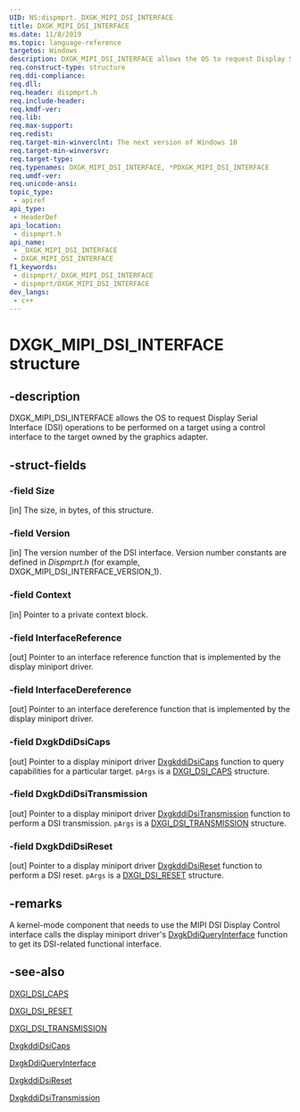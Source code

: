 ```yaml
---
UID: NS:dispmprt._DXGK_MIPI_DSI_INTERFACE
title: DXGK_MIPI_DSI_INTERFACE
ms.date: 11/8/2019
ms.topic: language-reference
targetos: Windows
description: DXGK_MIPI_DSI_INTERFACE allows the OS to request Display Serial Interface (DSI) operations to be performed on a target using a control interface to the target owned by the graphics adapter.
req.construct-type: structure
req.ddi-compliance: 
req.dll: 
req.header: dispmprt.h
req.include-header: 
req.kmdf-ver: 
req.lib: 
req.max-support: 
req.redist: 
req.target-min-winverclnt: The next version of Windows 10
req.target-min-winversvr: 
req.target-type: 
req.typenames: DXGK_MIPI_DSI_INTERFACE, *PDXGK_MIPI_DSI_INTERFACE
req.umdf-ver: 
req.unicode-ansi: 
topic_type:
 - apiref
api_type:
 - HeaderDef
api_location:
 - dispmprt.h
api_name:
 - _DXGK_MIPI_DSI_INTERFACE
 - DXGK_MIPI_DSI_INTERFACE
f1_keywords:
 - dispmprt/_DXGK_MIPI_DSI_INTERFACE
 - dispmprt/DXGK_MIPI_DSI_INTERFACE
dev_langs:
 - c++
---
```


# DXGK_MIPI_DSI_INTERFACE structure

## -description

DXGK_MIPI_DSI_INTERFACE allows the OS to request Display Serial Interface (DSI) operations to be performed on a target using a control interface to the target owned by the graphics adapter.

## -struct-fields

### -field Size

[in] The size, in bytes, of this structure.

### -field Version

[in] The version number of the DSI interface. Version number constants are defined in *Dispmprt.h* (for example, DXGK_MIPI_DSI_INTERFACE_VERSION_1).

### -field Context

[in] Pointer to a private context block.

### -field InterfaceReference

[out] Pointer to an interface reference function that is implemented by the display miniport driver.

### -field InterfaceDereference

[out] Pointer to an interface dereference function that is implemented by the display miniport driver.

### -field DxgkDdiDsiCaps

[out] Pointer to a display miniport driver [DxgkddiDsiCaps](nc-dispmprt-dxgkddi_dsicaps.md) function to query capabilities for a particular target. `pArgs` is a [DXGI_DSI_CAPS](ns-dispmprt-dxgk_dsi_caps.md) structure.

### -field DxgkDdiDsiTransmission

[out] Pointer to a display miniport driver [DxgkddiDsiTransmission](nc-dispmprt-dxgkddi_dsitransmission.md) function to perform a DSI transmission. `pArgs` is a [DXGI_DSI_TRANSMISSION](ns-dispmprt-dxgk_dsi_transmission.md) structure.

### -field DxgkDdiDsiReset

[out] Pointer to a display miniport driver [DxgkddiDsiReset](nc-dispmprt-dxgkddi_dsireset.md) function to perform a DSI reset. `pArgs` is a [DXGI_DSI_RESET](ns-dispmprt-dxgk_dsi_reset.md) structure.

## -remarks

A kernel-mode component that needs to use the MIPI DSI Display Control interface calls the display miniport driver's [DxgkDdiQueryInterface](https://docs.microsoft.com/windows-hardware/drivers/ddi/dispmprt/nc-dispmprt-dxgkddi_query_interface) function to get its DSI-related functional interface.

## -see-also

[DXGI_DSI_CAPS](ns-dispmprt-dxgk_dsi_caps.md)

[DXGI_DSI_RESET](ns-dispmprt-dxgk_dsi_reset.md)

[DXGI_DSI_TRANSMISSION](ns-dispmprt-dxgk_dsi_transmission.md)

[DxgkddiDsiCaps](nc-dispmprt-dxgkddi_dsicaps.md)

[DxgkDdiQueryInterface](https://docs.microsoft.com/windows-hardware/drivers/ddi/dispmprt/nc-dispmprt-dxgkddi_query_interface)

[DxgkddiDsiReset](nc-dispmprt-dxgkddi_dsireset.md)

[DxgkddiDsiTransmission](nc-dispmprt-dxgkddi_dsitransmission.md)
